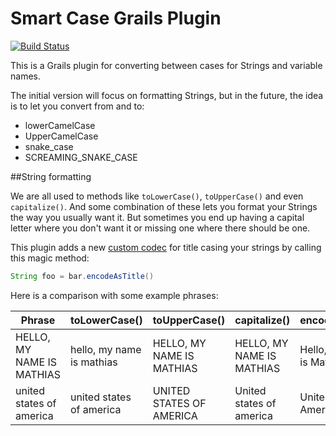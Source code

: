 Smart Case Grails Plugin
=================

[![Build Status](https://travis-ci.org/mathifonseca/grails-smart-case.svg?branch=master)](https://travis-ci.org/mathifonseca/grails-smart-case)

This is a Grails plugin for converting between cases for Strings and variable names.

The initial version will focus on formatting Strings, but in the future, the idea is to let you convert from and to:

- lowerCamelCase
- UpperCamelCase
- snake_case
- SCREAMING_SNAKE_CASE

##String formatting

We are all used to methods like `toLowerCase()`, `toUpperCase()` and even `capitalize()`. And some combination of these lets you format your Strings the way you usually want it. But sometimes you end up having a capital letter where you don't want it or missing one where there should be one.

This plugin adds a new [custom codec](http://grails.org/doc/latest/ref/Plug-ins/codecs.html) for title casing your strings by calling this magic method:

```groovy
String foo = bar.encodeAsTitle()
```

Here is a comparison with some example phrases:

| Phrase  | toLowerCase()  |  toUpperCase() | capitalize()  | encodeAsTitle()  |
|---|---|---|---|---|
| HELLO, MY NAME IS MATHIAS  |  hello, my name is mathias | HELLO, MY NAME IS MATHIAS  | HELLO, MY NAME IS MATHIAS |  Hello, my name is Mathias |
| united states of america  | united states of america  | UNITED STATES OF AMERICA  | United states of america  | United States of America  |
